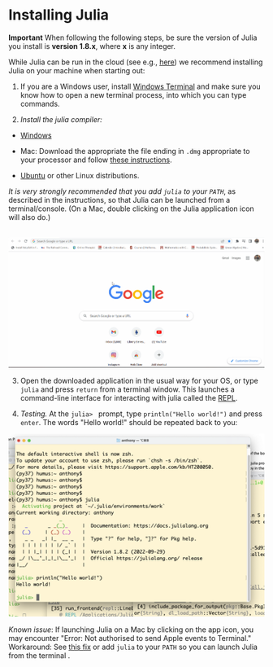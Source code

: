 # Installing Julia

**Important** When following the following steps, be sure the version
of Julia you install is **version 1.8.x**, where **x** is any integer.

While Julia can be run in the cloud (see e.g.,
[here](https://juliahub.com/ui/Home)) we recommend installing Julia on
your machine when starting out:

1. If you are a Windows user, install [Windows
   Terminal](https://apps.microsoft.com/store/detail/windows-terminal/9N0DX20HK701?hl=en-nz&gl=nz)
   and make sure you know how to open a new terminal process, into which you can type
   commands.

2. *Install the julia compiler:*
  
  - [Windows](https://julialang.org/downloads/platform/#windows) 

  - Mac: Download the appropriate the file ending in `.dmg` appropriate to your processor
    and follow [these instructions](https://julialang.org/downloads/platform/#macos).

  - [Ubuntu](https://ferrolho.github.io/blog/2019-01-26/how-to-install-julia-on-ubuntu) or
    other Linux distributions.
	
  *It is very strongly recommended that you add `julia` to your `PATH`*, as described in
  the instructions, so that Julia can be launched from a terminal/console. (On a Mac,
  double clicking on the Julia application icon will also do.)

  <br style="width:600px; height:480px">
    <img src="./Julia_Installation.gif" />
  </br>

3. Open the downloaded application in the usual way for your OS, or 
  type `julia` and press `return` from a terminal window. This launches a command-line
  interface for interacting with julia called the
  [REPL](https://en.wikipedia.org/wiki/Read–eval–print_loop).

4. *Testing.* At the `julia> ` prompt, type `println("Hello
  world!")` and press `enter`. The words "Hello world!" should be repeated back to you:
  
![Julia REPL screen shot](/assets/hello_world.png)

*Known issue*: If launching Julia on a Mac by clicking on the app icon, you may encounter
"Error: Not authorised to send Apple events to Terminal." Workaround: See [this
fix](https://apple.stackexchange.com/questions/393096/error-not-authorised-to-send-apple-events-to-terminal-when-starting-maxima)
or add `julia` to your `PATH` so you can launch Julia from the terminal .
